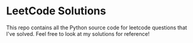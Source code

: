 # LeetCode Solutions

This repo contains all the Python source code for leetcode questions that I've solved. Feel free to look at my solutions for reference!
